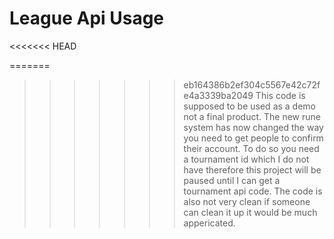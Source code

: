 # League Api Usage
<<<<<<< HEAD

=======

>>>>>>> eb164386b2ef304c5567e42c72fe4a3339ba2049
This code is supposed to be used as a demo not a final product. The new rune system has now changed the way you need to get people to confirm their account. To do so you need a tournament id which I do not have therefore this project will be paused until I can get a tournament api code. The code is also not very clean if someone can clean it up it would be much appericated.